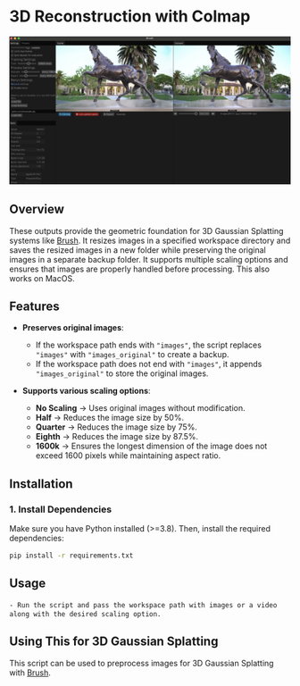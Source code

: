# 3D Reconstruction with Colmap

![Example_image](images/example_3D_Gaussian_Splatting.jpg)

## Overview

These outputs provide the geometric foundation for 3D Gaussian Splatting systems like [Brush](https://github.com/ArthurBrussee/brush). It resizes images in a specified workspace directory and saves the resized images in a new folder while preserving the original images in a separate backup folder. It supports multiple scaling options and ensures that images are properly handled before processing. This also works on MacOS.

## Features

- **Preserves original images**:

  - If the workspace path ends with `"images"`, the script replaces `"images"` with `"images_original"` to create a backup.
  - If the workspace path does not end with `"images"`, it appends `"images_original"` to store the original images.

- **Supports various scaling options**:

  - **No Scaling** → Uses original images without modification.
  - **Half** → Reduces the image size by 50%.
  - **Quarter** → Reduces the image size by 75%.
  - **Eighth** → Reduces the image size by 87.5%.
  - **1600k** → Ensures the longest dimension of the image does not exceed 1600 pixels while maintaining aspect ratio.

## Installation

### **1. Install Dependencies**

Make sure you have Python installed (>=3.8). Then, install the required dependencies:

```bash
pip install -r requirements.txt
```

## Usage

    - Run the script and pass the workspace path with images or a video along with the desired scaling option.

## Using This for 3D Gaussian Splatting

This script can be used to preprocess images for 3D Gaussian Splatting with [Brush](https://github.com/ArthurBrussee/brush).
